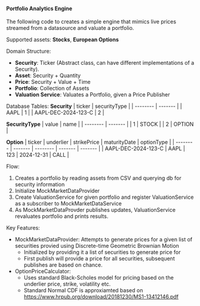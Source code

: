 #### Portfolio Analytics Engine ####

The following code to creates a simple engine that mimics live prices streamed from a datasource and valuate a portfolio.

Supported assets: **Stocks**, **European Options**

Domain Structure:
- **Security**: Ticker (Abstract class, can have different implementations of a Security).
- **Asset**: Security + Quantity 
- **Price**: Security + Value + Time
- **Portfolio**: Collection of Assets
- **Valuation Service**: Valuates a Portfolio, given a Price Publisher

Database Tables:
**Security**
| ticker    | securityType |
| -------- | ------- |
| AAPL  | 1   |
| AAPL-DEC-2024-123-C |   2   |

**SecurityType**
| value    | name |
| -------- | ------- |
|  1 | STOCK   |
|  2 |   OPTION   |

**Option**
| ticker    | underlier | strikePrice | maturityDate | optionType | 
| -------- | ------- | -------- | ------- | ------- |
|  AAPL-DEC-2024-123-C | AAPL  | 123 | 2024-12-31 | CALL |


Flow:
1. Creates a portfolio by reading assets from CSV and querying db for security information
2. Initialize MockMarketDataProvider
3. Create ValuationService for given portfolio and register ValuationService as a subscriber to MockMarketDataService
4. As MockMarketDataProvder publishes updates, ValuationService revaluates portfolio and prints results.

Key Features:
- MockMarketDataProvider: Attempts to generate prices for a given list of securities provied using Discrete-time Geometric Brownian Motion
  - Initialized by providing it a list of securities to generate price for
  - First publish will provide a price for all securities, subsequent publishes are based on chance.
- OptionPriceCalculator:
  - Uses standard Black-Scholes model for pricing based on the underlier price, strike, volatility etc.
  - Standard Normal CDF is approxiamted based on https://www.hrpub.org/download/20181230/MS1-13412146.pdf

